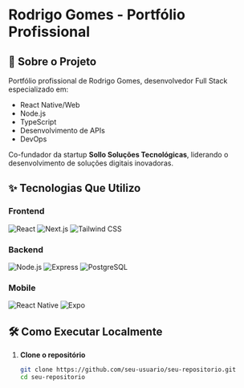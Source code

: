 # Rodrigo Gomes - Portfólio Profissional

## 🚀 Sobre o Projeto

Portfólio profissional de Rodrigo Gomes, desenvolvedor Full Stack especializado em:

- React Native/Web
- Node.js
- TypeScript
- Desenvolvimento de APIs
- DevOps

Co-fundador da startup **Sollo Soluções Tecnológicas**, liderando o desenvolvimento de soluções digitais inovadoras.

## ✨ Tecnologias Que Utilizo

### Frontend

![React](https://img.shields.io/badge/React-20232A?style=for-the-badge&logo=react&logoColor=61DAFB)
![Next.js](https://img.shields.io/badge/Next.js-000000?style=for-the-badge&logo=nextdotjs&logoColor=white)
![Tailwind CSS](https://img.shields.io/badge/Tailwind_CSS-38B2AC?style=for-the-badge&logo=tailwind-css&logoColor=white)

### Backend

![Node.js](https://img.shields.io/badge/Node.js-339933?style=for-the-badge&logo=nodedotjs&logoColor=white)
![Express](https://img.shields.io/badge/Express.js-000000?style=for-the-badge&logo=express&logoColor=white)
![PostgreSQL](https://img.shields.io/badge/PostgreSQL-316192?style=for-the-badge&logo=postgresql&logoColor=white)

### Mobile

![React Native](https://img.shields.io/badge/React_Native-20232A?style=for-the-badge&logo=react&logoColor=61DAFB)
![Expo](https://img.shields.io/badge/Expo-000020?style=for-the-badge&logo=expo&logoColor=white)

## 🛠️ Como Executar Localmente

1. **Clone o repositório**
   ```bash
   git clone https://github.com/seu-usuario/seu-repositorio.git
   cd seu-repositorio
   ```
